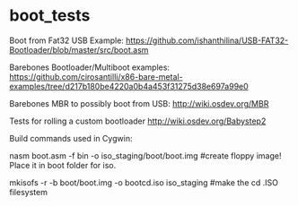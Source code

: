 # boot_tests

Boot from Fat32 USB Example:
https://github.com/ishanthilina/USB-FAT32-Bootloader/blob/master/src/boot.asm

Barebones Bootloader/Multiboot examples:
https://github.com/cirosantilli/x86-bare-metal-examples/tree/d217b180be4220a0b4a453f31275d38e697a99e0

Barebones MBR to possibly boot from USB:
http://wiki.osdev.org/MBR

Tests for rolling a custom bootloader
http://wiki.osdev.org/Babystep2



Build commands used in Cygwin:

nasm boot.asm -f bin -o iso_staging/boot/boot.img   				 #create floppy image! Place it in boot folder for iso.

mkisofs -r -b boot/boot.img -o bootcd.iso iso_staging				 #make the cd .ISO filesystem
